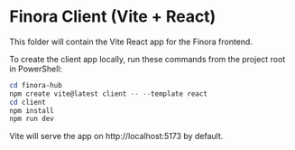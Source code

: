 # Finora Client (Vite + React)

This folder will contain the Vite React app for the Finora frontend.

To create the client app locally, run these commands from the project root in PowerShell:

```powershell
cd finora-hub
npm create vite@latest client -- --template react
cd client
npm install
npm run dev
```

Vite will serve the app on http://localhost:5173 by default.
